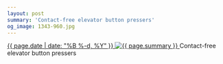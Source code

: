 ```yaml
---
layout: post
summary: 'Contact-free elevator button pressers'
og_image: 1343-960.jpg
---
```


<p>
 <time>
  <a href="/1343">
   {{ page.date | date: "%B %-d, %Y" }}
  </a>
 </time>
 <a href="/1343">
  <img alt="{{ page.summary }}" data-taken="5/4/2021" sizes="(min-width: 700px) 50vw, calc(100vw - 2rem)" src="{{ site.assets_url }}/1343-480.jpg" srcset="{{ site.assets_url }}/1343-240.jpg 240w, {{ site.assets_url }}/1343-480.jpg 480w, {{ site.assets_url }}/1343-720.jpg 720w, {{ site.assets_url }}/1343-960.jpg 960w"/>
 </a>
 <span>
  Contact-free elevator button pressers
 </span>
</p>
